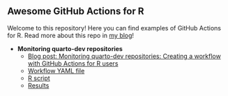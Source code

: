 ## Awesome GitHub Actions for R

Welcome to this repository! Here you can find examples of GitHub Actions for R. Read more about this repo in [my blog](https://beamilz.com/talks/en/2022-rstudio-conf/)!

- **Monitoring quarto-dev repositories**
  - [Blog post: Monitoring quarto-dev repositories: Creating a workflow with GitHub Actions for R users](https://beamilz.com/posts/series-gha/2022-series-gha-2-creating-your-first-action/en/)
  - [Workflow YAML file](https://github.com/beatrizmilz/awesome-gha/blob/main/.github/workflows/01-monitoring-quarto-repos.yaml)
  - [R script](https://github.com/beatrizmilz/awesome-gha/blob/main/01-monitoring-quarto-repos/script.R)
  - [Results](https://github.com/beatrizmilz/awesome-gha/tree/main/01-monitoring-quarto-repos#readme)

